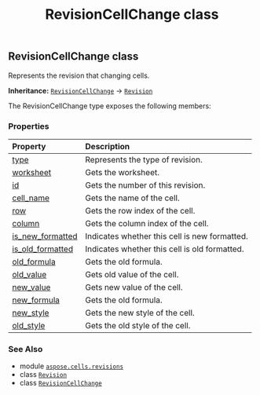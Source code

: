﻿---
title: RevisionCellChange class
second_title: Aspose.Cells for Python via .NET API References
description: 
type: docs
weight: 40
url: /aspose.cells.revisions/revisioncellchange/
is_root: false
---

## RevisionCellChange class

Represents the revision that changing cells.



**Inheritance:** [`RevisionCellChange`](/cells/python-net/aspose.cells.revisions/revisioncellchange) → 
[`Revision`](/cells/python-net/aspose.cells.revisions/revision)



The RevisionCellChange type exposes the following members:

### Properties
| Property | Description |
| :- | :- |
| [type](/cells/python-net/aspose.cells.revisions/revisioncellchange/type) | Represents the type of revision. |
| [worksheet](/cells/python-net/aspose.cells.revisions/revisioncellchange/worksheet) | Gets the worksheet. |
| [id](/cells/python-net/aspose.cells.revisions/revisioncellchange/id) | Gets the number of this revision. |
| [cell_name](/cells/python-net/aspose.cells.revisions/revisioncellchange/cell_name) | Gets the name of the cell. |
| [row](/cells/python-net/aspose.cells.revisions/revisioncellchange/row) | Gets the row index of the cell. |
| [column](/cells/python-net/aspose.cells.revisions/revisioncellchange/column) | Gets the column index of the cell. |
| [is_new_formatted](/cells/python-net/aspose.cells.revisions/revisioncellchange/is_new_formatted) | Indicates whether this cell is new formatted. |
| [is_old_formatted](/cells/python-net/aspose.cells.revisions/revisioncellchange/is_old_formatted) | Indicates whether this cell is old formatted. |
| [old_formula](/cells/python-net/aspose.cells.revisions/revisioncellchange/old_formula) | Gets the old formula. |
| [old_value](/cells/python-net/aspose.cells.revisions/revisioncellchange/old_value) | Gets old value of the cell. |
| [new_value](/cells/python-net/aspose.cells.revisions/revisioncellchange/new_value) | Gets new value of the cell. |
| [new_formula](/cells/python-net/aspose.cells.revisions/revisioncellchange/new_formula) | Gets the old formula. |
| [new_style](/cells/python-net/aspose.cells.revisions/revisioncellchange/new_style) | Gets the new style of the cell. |
| [old_style](/cells/python-net/aspose.cells.revisions/revisioncellchange/old_style) | Gets the old style of the cell. |



### See Also
* module [`aspose.cells.revisions`](..)
* class [`Revision`](/cells/python-net/aspose.cells.revisions/revision)
* class [`RevisionCellChange`](/cells/python-net/aspose.cells.revisions/revisioncellchange)

